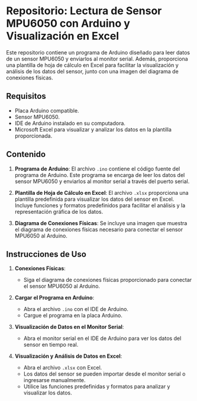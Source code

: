 # Repositorio: Lectura de Sensor MPU6050 con Arduino y Visualización en Excel

Este repositorio contiene un programa de Arduino diseñado para leer datos de un sensor MPU6050 y enviarlos al monitor serial. Además, proporciona una plantilla de hoja de cálculo en Excel para facilitar la visualización y análisis de los datos del sensor, junto con una imagen del diagrama de conexiones físicas.

## Requisitos

- Placa Arduino compatible.
- Sensor MPU6050.
- IDE de Arduino instalado en su computadora.
- Microsoft Excel para visualizar y analizar los datos en la plantilla proporcionada.

## Contenido

1. **Programa de Arduino**: El archivo `.ino` contiene el código fuente del programa de Arduino. Este programa se encarga de leer los datos del sensor MPU6050 y enviarlos al monitor serial a través del puerto serial.

2. **Plantilla de Hoja de Cálculo en Excel**: El archivo `.xlsx` proporciona una plantilla predefinida para visualizar los datos del sensor en Excel. Incluye funciones y formatos predefinidos para facilitar el análisis y la representación gráfica de los datos.

3. **Diagrama de Conexiones Físicas**: Se incluye una imagen que muestra el diagrama de conexiones físicas necesario para conectar el sensor MPU6050 al Arduino.

## Instrucciones de Uso

1. **Conexiones Físicas**:
   - Siga el diagrama de conexiones físicas proporcionado para conectar el sensor MPU6050 al Arduino.

2. **Cargar el Programa en Arduino**:
   - Abra el archivo `.ino` con el IDE de Arduino.
   - Cargue el programa en la placa Arduino.

3. **Visualización de Datos en el Monitor Serial**:
   - Abra el monitor serial en el IDE de Arduino para ver los datos del sensor en tiempo real.

4. **Visualización y Análisis de Datos en Excel**:
   - Abra el archivo `.xlsx` con Excel.
   - Los datos del sensor se pueden importar desde el monitor serial o ingresarse manualmente.
   - Utilice las funciones predefinidas y formatos para analizar y visualizar los datos.